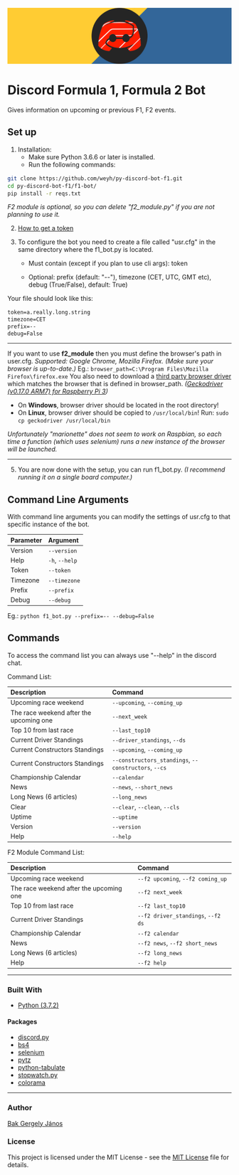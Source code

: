 ﻿![bot logo](logo.png)

# Discord Formula 1, Formula 2 Bot

Gives information on upcoming or previous F1, F2 events. 

## Set up

1. Installation:
	- Make sure Python 3.6.6 or later is installed.
	- Run the following commands:
```bash
git clone https://github.com/weyh/py-discord-bot-f1.git
cd py-discord-bot-f1/f1-bot/
pip install -r reqs.txt
```

*F2 module is optional, so you can delete "f2_module.py" if you are not planning to use it.*


2. [How to get a token](https://youtu.be/nW8c7vT6Hl4?t=289)

4. To configure the bot you need to create a file called "usr.cfg" in the same directory where the f1_bot.py is located. 

	- Must contain (except if you plan to use cli args): token

	- Optional: prefix (default: "--"), timezone (CET, UTC, GMT etc), debug (True/False), default: True)

Your file should look like this:

```
token=a.really.long.string
timezone=CET
prefix=--
debug=False
```

---

If you want to use **f2_module** then you must define the browser's path in user.cfg. *Supported: Google Chrome, Mozilla Firefox. (Make sure your browser is up-to-date.)*
Eg.: `browser_path=C:\Program Files\Mozilla Firefox\firefox.exe`
You also need to download a [third party browser driver](https://www.seleniumhq.org/download/) which matches the browser that is defined in browser_path. *([Geckodriver (v0.17.0 ARM7) for Raspberry Pi 3](https://www.github.com/mozilla/geckodriver/releases/download/v0.17.0/geckodriver-v0.17.0-arm7hf.tar.gz))*

- On **Windows**, browser driver should be located in the root directory!
- On **Linux**, browser driver should be copied to `/usr/local/bin`!
Run: `sudo cp geckodriver /usr/local/bin`

*Unfortunately "marionette" does not seem to work on Raspbian, so each time a function (which uses selenium) runs a new instance of the browser will be launched.*

---

5. You are now done with the setup, you can run f1_bot.py. *(I recommend running it on a single board computer.)*

## Command Line Arguments

With command line arguments you can modify the settings of usr.cfg to that specific instance of the bot.

| Parameter | Argument |
| :--- | :--- |
| Version | `--version` |
| Help | `-h`, `--help` |
| Token | `--token` |
| Timezone | `--timezone` |
| Prefix | `--prefix` |
| Debug | `--debug` |

Eg.: `python f1_bot.py --prefix=-- --debug=False`

## Commands

To access the command list you can always use "--help" in the discord chat.

Command List:

| Description | Command |
| :--- | :--- |
| Upcoming race weekend | `--upcoming`, `--coming_up` |
| The race weekend after the upcoming one | `--next_week` |
| Top 10 from last race | `--last_top10` |
| Current Driver Standings | `--driver_standings`, `--ds` |
| Current Constructors Standings | `--upcoming`, `--coming_up` |
| Current Constructors Standings | `--constructors_standings`, `--constructors`, `--cs` |
| Championship Calendar | `--calendar` |
| News | `--news`, `--short_news` |
| Long News (6 articles) | `--long_news` |
| Clear | `--clear`, `--clean`, `--cls` |
| Uptime | `--uptime` |
| Version | `--version` |
| Help | `--help` |

F2 Module Command List:

| Description | Command |
| :--- | :--- |
| Upcoming race weekend | `--f2 upcoming`, `--f2 coming_up` |
| The race weekend after the upcoming one | `--f2 next_week` |
| Top 10 from last race | `--f2 last_top10` |
| Current Driver Standings | `--f2 driver_standings`, `--f2 ds` |
| Championship Calendar | `--f2 calendar` |
| News | `--f2 news`, `--f2 short_news` |
| Long News (6 articles) | `--f2 long_news` |
| Help | `--f2 help` |

---

### Built With

- [Python (3.7.2)](https://www.python.org)

#### Packages

* [discord.py](https://github.com/Rapptz/discord.py)
* [bs4](https://www.crummy.com/software/BeautifulSoup/bs4/doc/)
* [selenium](https://www.seleniumhq.org)
* [pytz](https://pypi.org/project/pytz/)
* [python-tabulate](https://github.com/gregbanks/python-tabulate)
* [stopwatch.py](https://pypi.org/project/stopwatch.py/)
* [colorama](https://github.com/tartley/colorama)

---

### Author

[Bak Gergely János](https://github.com/weyh)

### License
This project is licensed under the MIT License - see the [MIT License](LICENSE) file for details.